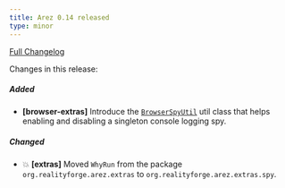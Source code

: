 ```yaml
---
title: Arez 0.14 released
type: minor
---
```


[Full Changelog](https://github.com/arez/arez/compare/v0.13...v0.14)

Changes in this release:

##### Added
* **\[browser-extras\]** Introduce the [`BrowserSpyUtil`](https://arez.github.io/api/org/realityforge/arez/browser/extras/spy/BrowserSpyUtil.html)
  util class that helps enabling and disabling a singleton console logging spy.

##### Changed
* 💥 **\[extras\]** Moved `WhyRun` from the package `org.realityforge.arez.extras` to `org.realityforge.arez.extras.spy`.
